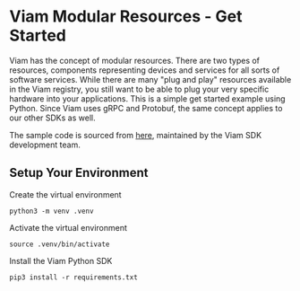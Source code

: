 # Viam Modular Resources - Get Started

Viam has the concept of modular resources. There are two types of resources, components representing devices and services for all sorts of software services. While there are many "plug and play" resources available in the Viam registry, you still want to be able to plug your very specific hardware into your applications. This is a simple get started example using Python. Since Viam uses gRPC and Protobuf, the same concept applies to our other SDKs as well.

The sample code is sourced from [here](https://github.com/viamrobotics/viam-python-sdk/blob/main/examples/simple_module/README.md), maintained by the Viam SDK development team.

## Setup Your Environment

Create the virtual environment

```python3 -m venv .venv```

Activate the virtual environment

```source .venv/bin/activate```

Install the Viam Python SDK

```pip3 install -r requirements.txt```

